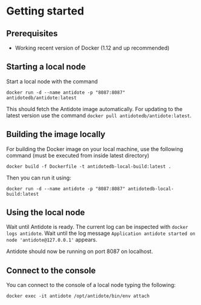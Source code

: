 # Getting started

## Prerequisites

- Working recent version of Docker (1.12 and up recommended)

## Starting a local node

Start a local node with the command
```
docker run -d --name antidote -p "8087:8087" antidotedb/antidote:latest
```

This should fetch the Antidote image automatically. For updating to the latest version use the command `docker pull antidotedb/antidote:latest`.

## Building the image locally

For building the Docker image on your local machine, use the following command (must be executed from inside latest directory)
```
docker build -f Dockerfile -t antidotedb-local-build:latest .
```

Then you can run it using:
```
docker run -d --name antidote -p "8087:8087" antidotedb-local-build:latest
```

## Using the local node

Wait until Antidote is ready. The current log can be inspected with `docker logs antidote`. Wait until the log message `Application antidote started on node 'antidote@127.0.0.1'` appears.

Antidote should now be running on port 8087 on localhost.

## Connect to the console

You can connect to the console of a local node typing the following:
```
docker exec -it antidote /opt/antidote/bin/env attach
```
